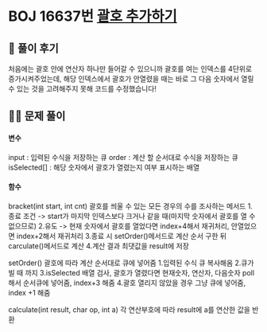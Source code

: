 # BOJ 16637번 [괄호 추가하기](https://www.acmicpc.net/problem/16637)

## 🌈 풀이 후기
처음에는 괄호 안에 연산자 하나만 들어갈 수 있으니까 괄호를 여는 인덱스를 4단위로 증가시켜주었는데, 해당 인덱스에서 괄호가 안열렸을 때는 바로 그 다음 숫자에서 열릴 수 있는 것을 고려해주지 못해 코드를 수정했습니다!

## 👩‍🏫 문제 풀이
#### 변수

input : 입력된 수식을 저장하는 큐 order : 계산 할 순서대로 수식을 저장하는 큐 isSelected[] : 해당 숫자에서 괄호가 열렸는지 여부 표시하는 배열

#### 함수

bracket(int start, int cnt) 괄호를 씌울 수 있는 모든 경우의 수를 조사하는 메서드
1.종료 조건 -> start가 마지막 인덱스보다 크거나 같을 때(마지막 숫자에서 괄호를 열 수 없으므로)
2.유도 -> 현재 숫자에서 괄호를 열었다면 index+4해서 재귀처리, 안열었으면 index+2해서 재귀처리
3.종료 시 setOrder()메서드로 계산 순서 구한 뒤 carculate()메서드로 계산
4.계산 결과 최댓값을 result에 저장

setOrder() 괄호에 따라 계산 순서대로 큐에 넣어줌
1.입력된 수식 큐 복사해옴
2.큐가 빌 때 까지
3.isSelected 배열 검사, 괄호가 열렸다면 현재숫자, 연산자, 다음숫자 poll해서 순서큐에 넣어줌, index+3 해줌
4.괄호 열리지 않았을 경우 그냥 큐에 넣어줌, index +1 해줌

calculate(int result, char op, int a) 각 연산부호에 따라 result에 a를 연산한 값을 반환
